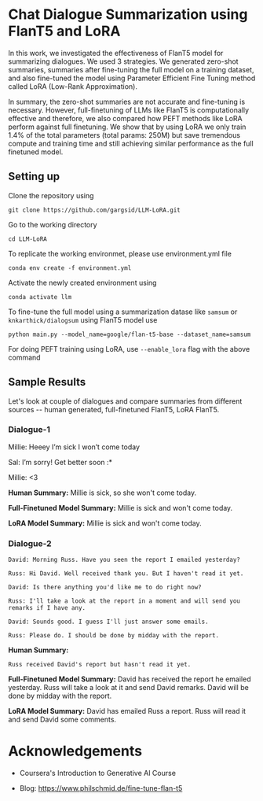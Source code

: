 # Chat Dialogue Summarization using FlanT5 and LoRA

In this work, we investigated the effectiveness of FlanT5 model for summarizing dialogues. We used 3 strategies. We generated zero-shot summaries, summaries after fine-tuning the full model on a training dataset, and also fine-tuned the model using Parameter Efficient Fine Tuning method called LoRA (Low-Rank Approximation). 

In summary, the zero-shot summaries are not accurate and fine-tuning is necessary. However, full-finetuning of LLMs like FlanT5 is computationally effective and therefore, we also compared how PEFT methods like LoRA perform against full finetuning. We show that by using LoRA we only train 1.4% of the total parameters (total params: 250M) but save tremendous compute and training time and still achieving similar performance as the full finetuned model. 

## Setting up

Clone the repository using 

```
git clone https://github.com/gargsid/LLM-LoRA.git
```

Go to the working directory

```
cd LLM-LoRA
```

To replicate the working environmet, please use environment.yml file

```
conda env create -f environment.yml
```

Activate the newly created environment using

```
conda activate llm
```

To fine-tune the full model using a summarization datase like `samsum` or `knkarthick/dialogsum` using FlanT5 model use

```
python main.py --model_name=google/flan-t5-base --dataset_name=samsum
```

For doing PEFT training using LoRA, use `--enable_lora` flag with the above command

## Sample Results

Let's look at couple of dialogues and compare summaries from different sources -- human generated, full-finetuned FlanT5, LoRA FlanT5. 

### Dialogue-1

Millie: Heeey I’m sick I won’t come today

Sal: I’m sorry! Get better soon :*

Millie: <3

**Human Summary:**
Millie is sick, so she won't come today.

**Full-Finetuned Model Summary:** 
Millie is sick and won't come today.

**LoRA Model Summary:**
Millie is sick and won't come today. 


### Dialogue-2

```
David: Morning Russ. Have you seen the report I emailed yesterday?

Russ: Hi David. Well received thank you. But I haven't read it yet.

David: Is there anything you'd like me to do right now?

Russ: I'll take a look at the report in a moment and will send you remarks if I have any.

David: Sounds good. I guess I'll just answer some emails.

Russ: Please do. I should be done by midday with the report.
```

**Human Summary:**
```
Russ received David's report but hasn't read it yet.
```

**Full-Finetuned Model Summary:** 
David has received the report he emailed yesterday. Russ will take a look at it and send David remarks. David will be done by midday with the report.

**LoRA Model Summary:**
David has emailed Russ a report. Russ will read it and send David some comments.


# Acknowledgements

- Coursera's Introduction to Generative AI Course

- Blog: https://www.philschmid.de/fine-tune-flan-t5


